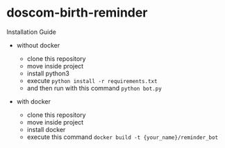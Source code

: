 # doscom-birth-reminder

Installation Guide
- without docker
  - clone this repository
  - move inside project
  - install python3
  - execute `python install -r requirements.txt`
  - and then run with this command `python bot.py`

- with docker
  - clone this repository
  - move inside project
  - install docker
  - execute this command `docker build -t {your_name}/reminder_bot`
